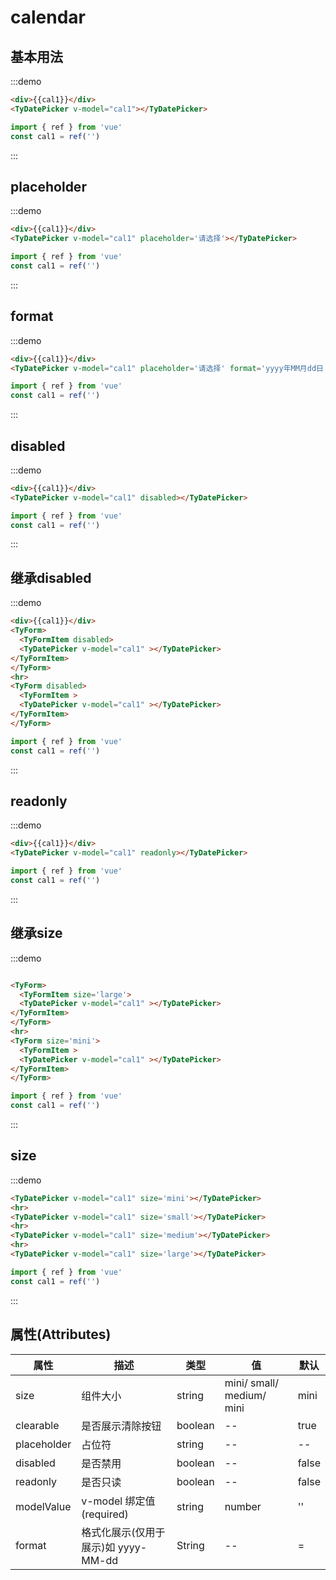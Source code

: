 # calendar

## 基本用法

:::demo

```html
<div>{{cal1}}</div>
<TyDatePicker v-model="cal1"></TyDatePicker>
```

```js
import { ref } from 'vue'
const cal1 = ref('')
```
:::


## placeholder

:::demo

```html
<div>{{cal1}}</div>
<TyDatePicker v-model="cal1" placeholder='请选择'></TyDatePicker>
```
```js
import { ref } from 'vue'
const cal1 = ref('')
```
:::

## format
:::demo
```html
<div>{{cal1}}</div>
<TyDatePicker v-model="cal1" placeholder='请选择' format='yyyy年MM月dd日'></TyDatePicker>
```
```js
import { ref } from 'vue'
const cal1 = ref('')
```
:::

## disabled
:::demo
```html
<div>{{cal1}}</div>
<TyDatePicker v-model="cal1" disabled></TyDatePicker>
```

```js
import { ref } from 'vue'
const cal1 = ref('')
```
:::

## 继承disabled
:::demo
```html
<div>{{cal1}}</div>
<TyForm>
  <TyFormItem disabled>
  <TyDatePicker v-model="cal1" ></TyDatePicker>
</TyFormItem>
</TyForm>
<hr>
<TyForm disabled>
  <TyFormItem >
  <TyDatePicker v-model="cal1" ></TyDatePicker>
</TyFormItem>
</TyForm>
```
```js
import { ref } from 'vue'
const cal1 = ref('')
```
:::

## readonly
:::demo
```html
<div>{{cal1}}</div>
<TyDatePicker v-model="cal1" readonly></TyDatePicker>
```

```js
import { ref } from 'vue'
const cal1 = ref('')
```
:::

## 继承size
:::demo
```html

<TyForm>
  <TyFormItem size='large'>
  <TyDatePicker v-model="cal1" ></TyDatePicker>
</TyFormItem>
</TyForm>
<hr>
<TyForm size='mini'>
  <TyFormItem >
  <TyDatePicker v-model="cal1" ></TyDatePicker>
</TyFormItem>
</TyForm>

```
```js
import { ref } from 'vue'
const cal1 = ref('')
```
:::


## size
:::demo
```html
<TyDatePicker v-model="cal1" size='mini'></TyDatePicker>
<hr>
<TyDatePicker v-model="cal1" size='small'></TyDatePicker>
<hr>
<TyDatePicker v-model="cal1" size='medium'></TyDatePicker>
<hr>
<TyDatePicker v-model="cal1" size='large'></TyDatePicker>

```
```js
import { ref } from 'vue'
const cal1 = ref('')
```
:::

<script setup>
import { ref } from 'vue'
const cal1 = ref('')

</script>


## 属性(Attributes)

<div class="listTb">

| 属性        | 描述                           | 类型     | 值                        | 默认          |
| ----------- | ------------------------------ | -------- | ------------------------- | ------------- |
| size        | 组件大小                       | string   | mini/ small/ medium/ mini | mini          |
| clearable   | 是否展示清除按钮               | boolean  | --                        | true          |
| placeholder | 占位符                         | string   | --                        | --            |
| disabled    | 是否禁用                       | boolean  | --                        | false         |
| readonly    | 是否只读                       | boolean  | --                        | false         |
| modelValue  | v-model 绑定值(required)       | string   | number                    | ''            |
| format      | 格式化展示(仅用于展示)如 yyyy-MM-dd         | String | --  | =|

</div>